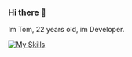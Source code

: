 ### Hi there 👋

Im Tom, 22 years old, im Developer.

[![My Skills](https://skillicons.dev/icons?i=bash,git,linux,html,css,js,bootstrap,php,mysql,dotnet,symfony&perline=3)](https://skillicons.dev)
